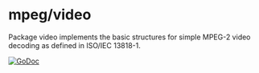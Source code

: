 # mpeg/video

Package video implements the basic structures for simple MPEG-2 video decoding as defined in ISO/IEC 13818-1.

[![GoDoc](https://godoc.org/github.com/32bitkid/mpeg/video?status.svg)](https://godoc.org/github.com/32bitkid/mpeg/video)
